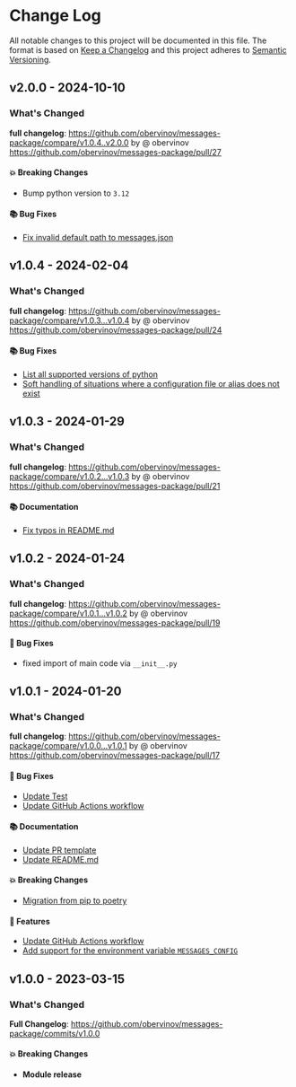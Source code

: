 # Change Log
All notable changes to this project will be documented in this file.
The format is based on [Keep a Changelog](http://keepachangelog.com/) and this project adheres to [Semantic Versioning](http://semver.org/).


## v2.0.0 - 2024-10-10
### What's Changed
**full changelog**: https://github.com/obervinov/messages-package/compare/v1.0.4..v2.0.0 by @ obervinov https://github.com/obervinov/messages-package/pull/27
#### 💥 Breaking Changes
* Bump python version to `3.12`
#### 📚 Bug Fixes
* [Fix invalid default path to messages.json ](https://github.com/obervinov/messages-package/issues/25)


## v1.0.4 - 2024-02-04
### What's Changed
**full changelog**: https://github.com/obervinov/messages-package/compare/v1.0.3...v1.0.4 by @ obervinov https://github.com/obervinov/messages-package/pull/24
#### 📚 Bug Fixes
* [List all supported versions of python](https://github.com/obervinov/messages-package/issues/23)
* [Soft handling of situations where a configuration file or alias does not exist](https://github.com/obervinov/messages-package/issues/22)


## v1.0.3 - 2024-01-29
### What's Changed
**full changelog**: https://github.com/obervinov/messages-package/compare/v1.0.2...v1.0.3 by @ obervinov https://github.com/obervinov/messages-package/pull/21
#### 📚 Documentation
* [Fix typos in README.md](https://github.com/obervinov/messages-package/issues/20)


## v1.0.2 - 2024-01-24
### What's Changed
**full changelog**: https://github.com/obervinov/messages-package/compare/v1.0.1...v1.0.2 by @ obervinov https://github.com/obervinov/messages-package/pull/19
#### 🐛 Bug Fixes
* fixed import of main code via `__init__.py`


## v1.0.1 - 2024-01-20
### What's Changed
**full changelog**: https://github.com/obervinov/messages-package/compare/v1.0.0...v1.0.1 by @ obervinov https://github.com/obervinov/messages-package/pull/17
#### 🐛 Bug Fixes
* [Update Test](https://github.com/obervinov/messages-package/issues/6)
* [Update GitHub Actions workflow](https://github.com/obervinov/messages-package/issues/7)
#### 📚 Documentation
* [Update PR template](https://github.com/obervinov/messages-package/issues/10)
* [Update README.md](https://github.com/obervinov/messages-package/issues/4)
#### 💥 Breaking Changes
* [Migration from pip to poetry](https://github.com/obervinov/messages-package/issues/3)
#### 🚀 Features
* [Update GitHub Actions workflow](https://github.com/obervinov/messages-package/issues/7)
* [Add support for the environment variable `MESSAGES_CONFIG`](https://github.com/obervinov/messages-package/issues/15)


## v1.0.0 - 2023-03-15
### What's Changed
**Full Changelog**: https://github.com/obervinov/messages-package/commits/v1.0.0
#### 💥 Breaking Changes
* **Module release**
